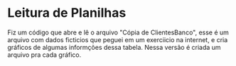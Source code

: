 # Leitura de Planilhas
Fiz um código que abre e lê o arquivo "Cópia de ClientesBanco", esse é um arquivo com dados ficticios que peguei em um exerciicio na internet, e cria gráficos de algumas informções dessa tabela.
Nessa versão é criada um arquivo pra cada gráfico.
